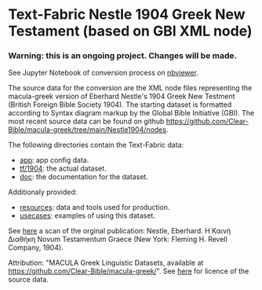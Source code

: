 # Text-Fabric Nestle 1904 Greek New Testament (based on GBI XML node)

### Warning: this is an ongoing project. Changes will be made. ###

See Jupyter Notebook of conversion process on [nbviewer](https://nbviewer.org/github/tonyjurg/NA1904/blob/1d314c138e67aa0e9ed8387c4d9cb92687c56b01/resources/converter/CreateTFfromXML.ipynb).

The source data for the conversion are the XML node files representing the macula-greek version of Eberhard Nestle's 1904 Greek New Testment (British Foreign Bible Society 1904). The starting dataset is formatted according to Syntax diagram markup by the Global Bible Initiative (GBI).   The most recent source data can be found on github https://github.com/Clear-Bible/macula-greek/tree/main/Nestle1904/nodes. 

The following directories contain the Text-Fabric data:
 * [app](app#readme): app config data.
 * [tf/1904](tf/1904#readme): the actual dataset.
 * [doc](docs/home.md#readme): the documentation for the dataset.
 
 Additionaly provided:
 * [resources](resources#readme): data and tools used for production.
 * [usecases](docs/usecases#readme): examples of using this dataset.
 
See [here](https://archive.org/details/the-greek-new-testament-nestle-1904-us-edition/mode/2up) a scan of the orginal publication: Nestle, Eberhard. Η Καινή Διαθήκη Novum Testamentum Graece (New York: Fleming H. Revell Company, 1904).
 
 Attribution: "MACULA Greek Linguistic Datasets, available at https://github.com/Clear-Bible/macula-greek/".  See [here](resources/sourcedata#readme) for licence of the source data.
